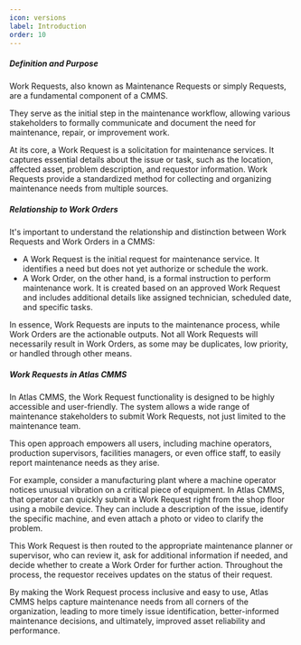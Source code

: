```yaml
---
icon: versions
label: Introduction
order: 10
---
```

##### Definition and Purpose

Work Requests, also known as Maintenance Requests or simply Requests, are a fundamental component of a CMMS.

They serve as the initial step in the maintenance workflow, allowing various stakeholders to formally communicate and document the need for maintenance, repair, or improvement work.

At its core, a Work Request is a solicitation for maintenance services. It captures essential details about the issue or task, such as the location, affected asset, problem description, and requestor information. Work Requests provide a standardized method for collecting and organizing maintenance needs from multiple sources.

##### Relationship to Work Orders

It's important to understand the relationship and distinction between Work Requests and Work Orders in a CMMS:

- A Work Request is the initial request for maintenance service. It identifies a need but does not yet authorize or schedule the work.
- A Work Order, on the other hand, is a formal instruction to perform maintenance work. It is created based on an approved Work Request and includes additional details like assigned technician, scheduled date, and specific tasks.

In essence, Work Requests are inputs to the maintenance process, while Work Orders are the actionable outputs. Not all Work Requests will necessarily result in Work Orders, as some may be duplicates, low priority, or handled through other means.

##### Work Requests in Atlas CMMS

In Atlas CMMS, the Work Request functionality is designed to be highly accessible and user\-friendly. The system allows a wide range of maintenance stakeholders to submit Work Requests, not just limited to the maintenance team.

This open approach empowers all users, including machine operators, production supervisors, facilities managers, or even office staff, to easily report maintenance needs as they arise.

For example, consider a manufacturing plant where a machine operator notices unusual vibration on a critical piece of equipment. In Atlas CMMS, that operator can quickly submit a Work Request right from the shop floor using a mobile device. They can include a description of the issue, identify the specific machine, and even attach a photo or video to clarify the problem.

This Work Request is then routed to the appropriate maintenance planner or supervisor, who can review it, ask for additional information if needed, and decide whether to create a Work Order for further action. Throughout the process, the requestor receives updates on the status of their request.

By making the Work Request process inclusive and easy to use, Atlas CMMS helps capture maintenance needs from all corners of the organization, leading to more timely issue identification, better\-informed maintenance decisions, and ultimately, improved asset reliability and performance.
